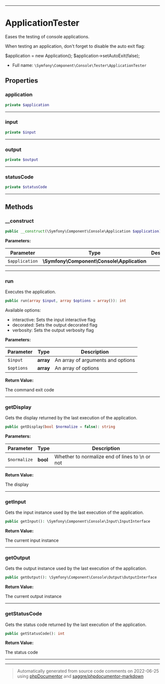 ***

# ApplicationTester

Eases the testing of console applications.

When testing an application, don't forget to disable the auto exit flag:

$application = new Application();
$application->setAutoExit(false);

* Full name: `\Symfony\Component\Console\Tester\ApplicationTester`



## Properties


### application



```php
private $application
```






***

### input



```php
private $input
```






***

### output



```php
private $output
```






***

### statusCode



```php
private $statusCode
```






***

## Methods


### __construct



```php
public __construct(\Symfony\Component\Console\Application $application): mixed
```








**Parameters:**

| Parameter | Type | Description |
|-----------|------|-------------|
| `$application` | **\Symfony\Component\Console\Application** |  |




***

### run

Executes the application.

```php
public run(array $input, array $options = array()): int
```

Available options:

* interactive: Sets the input interactive flag
* decorated:   Sets the output decorated flag
* verbosity:   Sets the output verbosity flag






**Parameters:**

| Parameter | Type | Description |
|-----------|------|-------------|
| `$input` | **array** | An array of arguments and options |
| `$options` | **array** | An array of options |


**Return Value:**

The command exit code



***

### getDisplay

Gets the display returned by the last execution of the application.

```php
public getDisplay(bool $normalize = false): string
```








**Parameters:**

| Parameter | Type | Description |
|-----------|------|-------------|
| `$normalize` | **bool** | Whether to normalize end of lines to \n or not |


**Return Value:**

The display



***

### getInput

Gets the input instance used by the last execution of the application.

```php
public getInput(): \Symfony\Component\Console\Input\InputInterface
```









**Return Value:**

The current input instance



***

### getOutput

Gets the output instance used by the last execution of the application.

```php
public getOutput(): \Symfony\Component\Console\Output\OutputInterface
```









**Return Value:**

The current output instance



***

### getStatusCode

Gets the status code returned by the last execution of the application.

```php
public getStatusCode(): int
```









**Return Value:**

The status code



***


***
> Automatically generated from source code comments on 2022-06-25 using [phpDocumentor](http://www.phpdoc.org/) and [saggre/phpdocumentor-markdown](https://github.com/Saggre/phpDocumentor-markdown)
